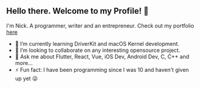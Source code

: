 ## Hello there. Welcome to my Profile! 👋 

I'm Nick. A programmer, writer and an entrepreneur. Check out my portfolio [here](https://portfolio.nicksuniversum.com)

- 🌱  I’m currently learning DriverKit and macOS Kernel development.
- 👯  I’m looking to collaborate on any interesting opensource project.
- 💬  Ask me about Flutter, React, Vue, iOS Dev, Android Dev, C, C++ and more...
- ⚡  Fun fact: I have been programming since I was 10 and haven't given up yet 😜
